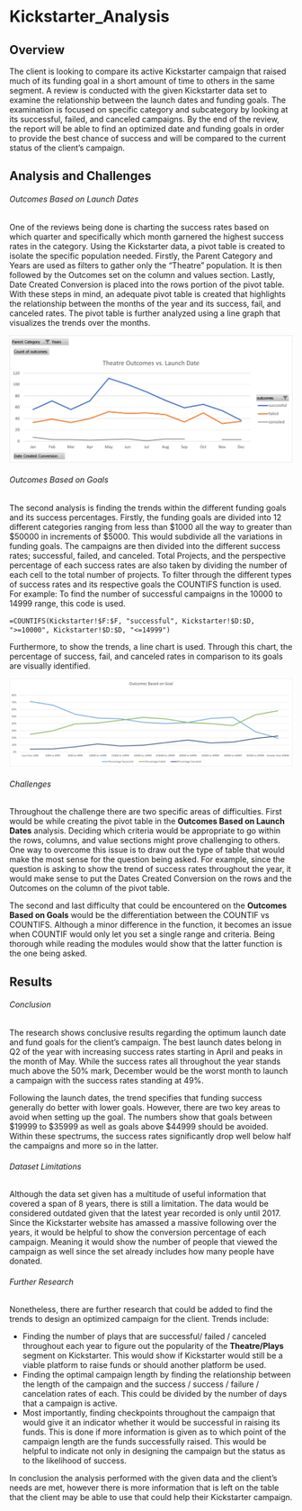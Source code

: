 # Kickstarter_Analysis

## Overview

The client is looking to compare its active Kickstarter campaign that raised much of its funding goal in a short amount of time to others in the same segment. A review is conducted with the given Kickstarter data set to examine the relationship between the launch dates and funding goals. The examination is focused on specific category and subcategory by looking at its successful, failed, and canceled campaigns. By the end of the review, the report will be able to find an optimized date and funding goals in order to provide the best chance of success and will be compared to the current status of the client’s campaign.



## Analysis and Challenges
###### Outcomes Based on Launch Dates
One of the reviews being done is charting the success rates based on which quarter and specifically which month garnered the highest success rates in the category. Using the Kickstarter data, a pivot table is created to isolate the specific population needed.  Firstly, the Parent Category and Years are used as filters to gather only the “Theatre” population. It is then followed by the Outcomes set on the column and values section. Lastly, Date Created Conversion is placed into the rows portion of the pivot table. With these steps in mind, an adequate pivot table is created that highlights the relationship between the months of the year and its success, fail, and canceled rates. The pivot table is further analyzed using a line graph that visualizes the trends over the months. 

![](resources/Theatre_Outcomes_vs_Launch.png)


###### Outcomes Based on Goals
The second analysis is finding the trends within the different funding goals and its success percentages. Firstly, the funding goals are divided into 12 different categories ranging from less than $1000 all the way to greater than $50000 in increments of $5000. This would subdivide all the variations in funding goals. The campaigns are then divided into the different success rates; successful, failed, and canceled. Total Projects, and the perspective percentage of each success rates are also taken by dividing the number of each cell to the total number of projects. To filter through the different types of success rates and its respective goals the COUNTIFS function is used. For example:
To find the number of successful campaigns in the 10000 to 14999 range, this code is used.
```
=COUNTIFS(Kickstarter!$F:$F, "successful", Kickstarter!$D:$D, ">=10000", Kickstarter!$D:$D, "<=14999")
```
Furthermore, to show the trends, a line chart is used. Through this chart, the percentage of success, fail, and canceled rates in comparison to its goals are visually identified. 

![](resources/Outcomes_vs_Goals.png)

###### Challenges
Throughout the challenge there are two specific areas of difficulties. First would be while creating the pivot table in the **Outcomes Based on Launch Dates** analysis. Deciding which criteria would be appropriate to go within the rows, columns, and value sections might prove challenging to others. One way to overcome this issue is to draw out the type of table that would make the most sense for the question being asked. For example, since the question is asking to show the trend of success rates throughout the year, it would make sense to put the Dates Created Conversion on the rows and the Outcomes on the column of the pivot table. 

The second and last difficulty that could be encountered on the **Outcomes Based on Goals** would be the differentiation between the COUNTIF vs COUNTIFS. Although a minor difference in the function, it becomes an issue when COUNTIF would only let you set a single range and criteria. Being thorough while reading the modules would show that the latter function is the one being asked. 



## Results
###### Conclusion
The research shows conclusive results regarding the optimum launch date and fund goals for the client’s campaign. The best launch dates belong in Q2 of the year with increasing success rates starting in April and peaks in the month of May. While the success rates all throughout the year stands much above the 50% mark, December would be the worst month to launch a campaign with the success rates standing at 49%.  

Following the launch dates, the trend specifies that funding success generally do better with lower goals. However, there are two key areas to avoid when setting up the goal. The numbers show that goals between $19999 to $35999 as well as goals above $44999 should be avoided.  Within these spectrums, the success rates significantly drop well below half the campaigns and more so in the latter.

###### Dataset Limitations
Although the data set given has a multitude of useful information that covered a span of 8 years, there is still a limitation. The data would be considered outdated given that the latest year recorded is only until 2017. Since the Kickstarter website has amassed a massive following over the years, it would be helpful to show the conversion percentage of each campaign. Meaning it would show the number of people that viewed the campaign as well since the set already includes how many people have donated.

###### Further Research
Nonetheless, there are further research that could be added to find the trends to design an optimized campaign for the client. Trends include:

- Finding the number of plays that are successful/ failed / canceled throughout each year to figure out the popularity of the **Theatre/Plays**    segment on Kickstarter. This would show if Kickstarter would still be a viable platform to raise funds or should another platform be used.
- Finding the optimal campaign length by finding the relationship between the length of the campaign and the success / success / failure / cancelation rates of each. This could be divided by the number of days that a campaign is active. 
- Most importantly, finding checkpoints throughout the campaign that would give it an indicator whether it would be successful in raising its funds. This is done if more information is given as to which point of the campaign length are the funds successfully raised. This would be helpful to indicate not only in designing the campaign but the status as to the likelihood of success. 
  
In conclusion the analysis performed with the given data and the client’s needs are met, however there is more information that is left on the table that the client may be able to use that could help their Kickstarter campaign.  
